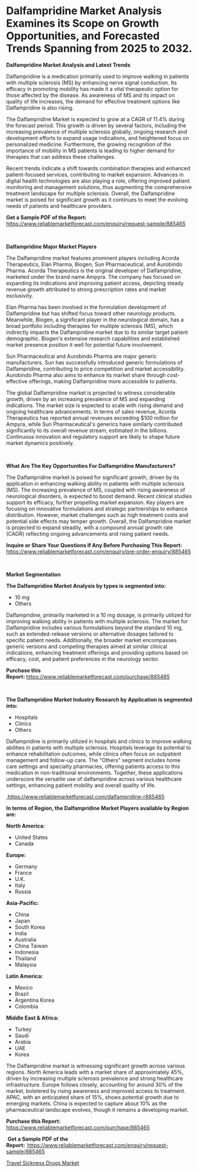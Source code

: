 <p><h1>Dalfampridine Market Analysis Examines its Scope on Growth Opportunities, and Forecasted Trends Spanning from 2025 to 2032.</h1></p><p><strong>Dalfampridine Market Analysis and Latest Trends</strong></p>
<p><p>Dalfampridine is a medication primarily used to improve walking in patients with multiple sclerosis (MS) by enhancing nerve signal conduction. Its efficacy in promoting mobility has made it a vital therapeutic option for those affected by the disease. As awareness of MS and its impact on quality of life increases, the demand for effective treatment options like Dalfampridine is also rising.</p><p>The Dalfampridine Market is expected to grow at a CAGR of 11.4% during the forecast period. This growth is driven by several factors, including the increasing prevalence of multiple sclerosis globally, ongoing research and development efforts to expand usage indications, and heightened focus on personalized medicine. Furthermore, the growing recognition of the importance of mobility in MS patients is leading to higher demand for therapies that can address these challenges.</p><p>Recent trends indicate a shift towards combination therapies and enhanced patient-focused services, contributing to market expansion. Advances in digital health technologies are also playing a role, offering improved patient monitoring and management solutions, thus augmenting the comprehensive treatment landscape for multiple sclerosis. Overall, the Dalfampridine market is poised for significant growth as it continues to meet the evolving needs of patients and healthcare providers.</p></p>
<p><strong>Get a Sample PDF of the Report:&nbsp;</strong> <a href="https://www.reliablemarketforecast.com/enquiry/request-sample/885465?utm_campaign=3370&utm_medium=2&utm_source=Github&utm_content=ia&utm_term=08032025&utm_id=dalfampridine">https://www.reliablemarketforecast.com/enquiry/request-sample/885465</a></p>
<p>&nbsp;</p>
<p><strong>Dalfampridine Major Market Players</strong></p>
<p><p>The Dalfampridine market features prominent players including Acorda Therapeutics, Elan Pharma, Biogen, Sun Pharmaceutical, and Aurobindo Pharma. Acorda Therapeutics is the original developer of Dalfampridine, marketed under the brand name Ampyra. The company has focused on expanding its indications and improving patient access, depicting steady revenue growth attributed to strong prescription rates and market exclusivity.</p><p>Elan Pharma has been involved in the formulation development of Dalfampridine but has shifted focus toward other neurology products. Meanwhile, Biogen, a significant player in the neurological domain, has a broad portfolio including therapies for multiple sclerosis (MS), which indirectly impacts the Dalfampridine market due to its similar target patient demographic. Biogen's extensive research capabilities and established market presence position it well for potential future involvement.</p><p>Sun Pharmaceutical and Aurobindo Pharma are major generic manufacturers. Sun has successfully introduced generic formulations of Dalfampridine, contributing to price competition and market accessibility. Aurobindo Pharma also aims to enhance its market share through cost-effective offerings, making Dalfampridine more accessible to patients. </p><p>The global Dalfampridine market is projected to witness considerable growth, driven by an increasing prevalence of MS and expanding indications. The market size is expected to scale with rising demand and ongoing healthcare advancements. In terms of sales revenue, Acorda Therapeutics has reported annual revenues exceeding $100 million for Ampyra, while Sun Pharmaceutical's generics have similarly contributed significantly to its overall revenue stream, estimated in the billions. Continuous innovation and regulatory support are likely to shape future market dynamics positively.</p></p>
<p>&nbsp;</p>
<p><strong>What Are The Key Opportunities For Dalfampridine Manufacturers?</strong></p>
<p><p>The Dalfampridine market is poised for significant growth, driven by its application in enhancing walking ability in patients with multiple sclerosis (MS). The increasing prevalence of MS, coupled with rising awareness of neurological disorders, is expected to boost demand. Recent clinical studies support its efficacy, further propelling market expansion. Key players are focusing on innovative formulations and strategic partnerships to enhance distribution. However, market challenges such as high treatment costs and potential side effects may temper growth. Overall, the Dalfampridine market is projected to expand steadily, with a compound annual growth rate (CAGR) reflecting ongoing advancements and rising patient needs.</p></p>
<p><strong>Inquire or Share Your Questions If Any Before Purchasing This Report:</strong> <a href="https://www.reliablemarketforecast.com/enquiry/pre-order-enquiry/885465?utm_campaign=3370&utm_medium=2&utm_source=Github&utm_content=ia&utm_term=08032025&utm_id=dalfampridine">https://www.reliablemarketforecast.com/enquiry/pre-order-enquiry/885465</a></p>
<p>&nbsp;</p>
<p><strong>Market Segmentation</strong></p>
<p><strong>The Dalfampridine Market Analysis by types is segmented into:</strong></p>
<p><ul><li>10 mg</li><li>Others</li></ul></p>
<p><p>Dalfampridine, primarily marketed in a 10 mg dosage, is primarily utilized for improving walking ability in patients with multiple sclerosis. The market for Dalfampridine includes various formulations beyond the standard 10 mg, such as extended-release versions or alternative dosages tailored to specific patient needs. Additionally, the broader market encompasses generic versions and competing therapies aimed at similar clinical indications, enhancing treatment offerings and providing options based on efficacy, cost, and patient preferences in the neurology sector.</p></p>
<p><strong>Purchase this Report:&nbsp;</strong><a href="https://www.reliablemarketforecast.com/purchase/885465?utm_campaign=3370&utm_medium=2&utm_source=Github&utm_content=ia&utm_term=08032025&utm_id=dalfampridine">https://www.reliablemarketforecast.com/purchase/885465</a></p>
<p>&nbsp;</p>
<p><strong>The Dalfampridine Market Industry Research by Application is segmented into:</strong></p>
<p><ul><li>Hospitals</li><li>Clinics</li><li>Others</li></ul></p>
<p><p>Dalfampridine is primarily utilized in hospitals and clinics to improve walking abilities in patients with multiple sclerosis. Hospitals leverage its potential to enhance rehabilitation outcomes, while clinics often focus on outpatient management and follow-up care. The "Others" segment includes home care settings and specialty pharmacies, offering patients access to this medication in non-traditional environments. Together, these applications underscore the versatile use of dalfampridine across various healthcare settings, enhancing patient mobility and overall quality of life.</p></p>
<p><a href="https://www.reliablemarketforecast.com/dalfampridine-r885465?utm_campaign=3370&utm_medium=2&utm_source=Github&utm_content=ia&utm_term=08032025&utm_id=dalfampridine">&nbsp;https://www.reliablemarketforecast.com/dalfampridine-r885465</a></p>
<p><strong>In terms of Region, the Dalfampridine Market Players available by Region are:</strong></p>
<p>
    <p> <strong> North America: </strong>
        <ul>
            <li>United States</li>
            <li>Canada</li>
        </ul>
        </p> 
    <p> <strong> Europe: </strong>
        <ul>
            <li>Germany</li>
            <li>France</li>
            <li>U.K.</li>
            <li>Italy</li>
            <li>Russia</li>
        </ul>
        </p> 
    <p> <strong> Asia-Pacific: </strong>
        <ul>
            <li>China</li>
            <li>Japan</li>
            <li>South Korea</li>
            <li>India</li>
            <li>Australia</li>
            <li>China Taiwan</li>
            <li>Indonesia</li>
            <li>Thailand</li>
            <li>Malaysia</li>
        </ul>
        </p> 
    <p> <strong> Latin America: </strong>
        <ul>
            <li>Mexico</li>
            <li>Brazil</li>
            <li>Argentina Korea</li>
            <li>Colombia</li>
        </ul>
        </p> 
    <p> <strong> Middle East & Africa: </strong>
        <ul>
            <li>Turkey</li>
            <li>Saudi</li>
            <li>Arabia</li>
            <li>UAE</li>
            <li>Korea</li>
        </ul>
    </p>
    </p>
<p><p>The Dalfampridine market is witnessing significant growth across various regions. North America leads with a market share of approximately 45%, driven by increasing multiple sclerosis prevalence and strong healthcare infrastructure. Europe follows closely, accounting for around 30% of the market, bolstered by rising awareness and improved access to treatment. APAC, with an anticipated share of 15%, shows potential growth due to emerging markets. China is expected to capture about 10% as the pharmaceutical landscape evolves, though it remains a developing market.</p></p>
<p><strong>Purchase this Report: </strong><a href="https://www.reliablemarketforecast.com/purchase/885465?utm_campaign=3370&utm_medium=2&utm_source=Github&utm_content=ia&utm_term=08032025&utm_id=dalfampridine">https://www.reliablemarketforecast.com/purchase/885465</a></p>
<p>&nbsp;<strong>Get a Sample PDF of the Report:&nbsp;&nbsp;</strong><a href="https://www.reliablemarketforecast.com/enquiry/request-sample/885465?utm_campaign=3370&utm_medium=2&utm_source=Github&utm_content=ia&utm_term=08032025&utm_id=dalfampridine">https://www.reliablemarketforecast.com/enquiry/request-sample/885465</a></p>
<p><strong></strong></p>
<p><p><a href="https://github.com/zoccohaniech/Market-Research-Report-List-1/blob/main/travel-sickness-drugs-market.md?utm_campaign=3370&utm_medium=2&utm_source=Github&utm_content=ia&utm_term=08032025&utm_id=dalfampridine">Travel Sickness Drugs Market</a></p></p>